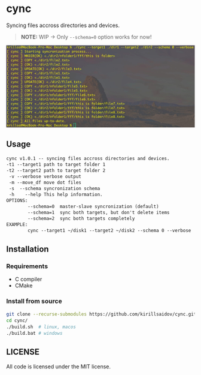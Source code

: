 # cync
Syncing files accross directories and devices.

> **NOTE:** WIP &rarr; Only `--schema=0` option works for now!

<img src="imgs/screenshot.jpg" width="720">

## Usage
```
cync v1.0.1 -- syncing files accross directories and devices.
-t1 --target1 path to target folder 1
-t2 --target2 path to target folder 2
 -v --verbose verbose output
 -m --move_df move dot files
 -s  --schema syncronization schema
 -h    --help This help information.
OPTIONS:
        --schema=0  master-slave syncronization (default)
        --schema=1  sync both targets, but don't delete items
        --schema=2  sync both targets completely
EXAMPLE:
        cync --target1 ~/disk1 --target2 ~/disk2 --schema 0 --verbose
```

## Installation
### Requirements
* C compiler
* CMake

### Install from source
```sh
git clone --recurse-submodules https://github.com/kirillsaidov/cync.git
cd cync/
./build.sh  # linux, macos
./build.bat # windows
```

## LICENSE
All code is licensed under the MIT license.

